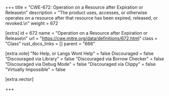 +++
title = "CWE-672: Operation on a Resource after Expiration or Release\n"
description = "The product uses, accesses, or otherwise operates on a resource after that resource has been expired, released, or revoked.\n"
weight = 672

[extra]
id = 672
name = "Operation on a Resource after Expiration or Release\n"
url = "https://cwe.mitre.org/data/definitions/672.html"
class = "Class"
rust_docs_links = []
parent = "666"

[extra.vote]
"No Help, or Langs Wont Help" = false
Discouraged = false
"Discouraged via Library" = false
"Discouraged via Borrow Checker" = false
"Discouraged via Debug Mode" = false
"Discouraged via Clippy" = false
"Virtually Impossible" = false

[extra.vector]

+++